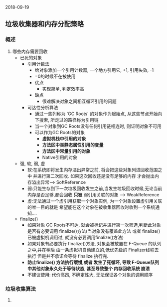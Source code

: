 2018-09-19

## 垃圾收集器和内存分配策略

### 概述
1. 哪些内存需要回收
    - 已死的对象
        - 引用计数法
            - 给对象添加一个引用计数器, 一个地方引用它, +1, 引用失效, -1
            - =0的时候不在被使用
            - 优点
                - 实现简单, 判定效率高
            - 缺点
                - 很难解决对象之间相互循环引用的问题
        - 可达性分析算法
            - 通过一些列称为 'GC Roots' 的对象作为起始点, 从这些节点开始向下搜索, 所走过的路径称为引用链
            - 当一个对象到GC Roots没有任何引用链相连时, 则证明对象不可用
            - 可以作为GC Roots的对象
                - **虚拟机栈中引用的对象**
                - **方法区中类静态属性引用的变量**
                - **方法区中常量引用的对象**
                - Native引用的对象
    - 强, 软, 弱, 虚
        - 软:在系统即将发生内存溢出异常之前, 将会把这些对象列进回收范围之中 并进行第二次回收. 如果这次回收还是没有足够的内存
        才会抛出内存溢出异常--> SoftReference
        - 弱:只能生存到下一次垃圾回收发生之前,当发生垃圾回收时候,无论当前内存是否足够,都会回收 **只被** 弱引用关联的对象 --> WeakReference
        - 虚:无法通过一个虚引用获取一个对象实例, 为一个对象设置虚引用关联的唯一目的就是 希望能在这个对象在被收集器回收时收到一个系统通知....
    - finalize()
      - 如果对象 GC Roots不可达, 就会被标记并进行第一次筛选,判断此对象是否有必要调用 finalize()方法(当对象没有覆盖此方法 或者 finalize() 已被虚拟机调用过, 
        就没有必要调用finalize()方法)
      - 如果对象有必要执行 finalize()方法, 对象会被放置在 F-Queue 的队列之中,并在稍后 由一条虚拟机自动建立的,低优先级的 Finalizer线程去执行
        但是并不承诺会等待 finalize 执行完.
      - **防止finalize() 方法执行缓慢,或者 发生了死循环, 导致 F-Queue队列中其他对象永久处于等待状态, 甚至导致整个 内存回收系统 崩溃**
      - 不建议使用: 代价高昂, 不确定性大, 无法保证各个对象的调用顺序

### 垃圾收集算法
1. 